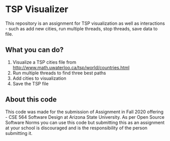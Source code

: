 # TSP Visualizer
This repository is an assignment for TSP visualization as well as interactions - such as add new cities, run multiple threads, stop threads, save data to file.

## What you can do?
1. Visualize a TSP cities file from http://www.math.uwaterloo.ca/tsp/world/countries.html
2. Run multiple threads to find three best paths
3. Add cities to visualization
4. Save the TSP file


## About this code
This code was made for the submission of Assignment in Fall 2020 offering - CSE 564 Software Design at Arizona State University. As per Open Source Software Norms you can use this code but submitting this as an assignment at your school is discouraged and is the responsibility of the person submitting it.
